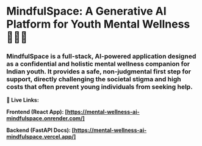 # MindfulSpace: A Generative AI Platform for Youth Mental Wellness 🧘‍♂️🧠<br>
### <b>MindfulSpace<b> is a full-stack, AI-powered application designed as a confidential and holistic mental wellness companion for Indian youth. It provides a safe, non-judgmental first step for support, directly challenging the societal stigma and high costs that often prevent young individuals from seeking help.

🚀 Live Links:<br>

Frontend (React App): [https://mental-wellness-ai-mindfulspace.onrender.com/]

Backend (FastAPI Docs): [https://mental-wellness-ai-mindfulspace.vercel.app/]

